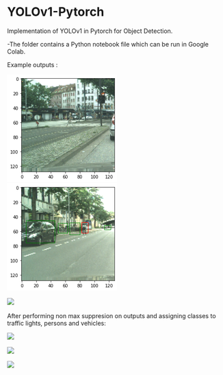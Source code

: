 # YOLOv1-Pytorch

Implementation of YOLOv1 in Pytorch for Object Detection.



-The folder contains a Python notebook file which can be run in Google Colab.

Example outputs : 

![](7.6.1.png)
![](7.6.1.4.png)



![](im2_3(1).png)


After performing non max suppresion on outputs and assigning classes to traffic lights, persons and vehicles: 

![](yolo1.png)

![](im2_1(1).png)



![](im2_3(1).png)
